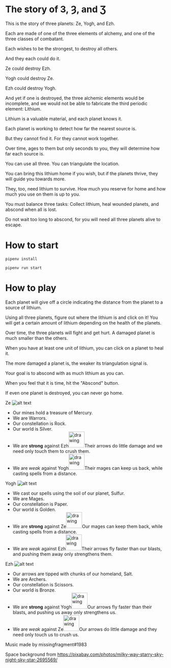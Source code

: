 # The story of З, Ȝ, and Ʒ

This is the story of three planets: Ze, Yogh, and Ezh.

Each are made of one of the three elements of alchemy, and one of the three classes of combatant.

Each wishes to be the strongest, to destroy all others.

And they each could do it.

Ze could destroy Ezh.

Yogh could destroy Ze.

Ezh could destroy Yogh.

And yet if one is destroyed, the three alchemic elements would be incomplete, and we would not be able to fabricate the third periodic element: Lithium.

Lithium is a valuable material, and each planet knows it.

Each planet is working to detect how far the nearest source is.

But they cannot find it. For they cannot work together.

Over time, ages to them but only seconds to you, they will determine how far each source is.

You can use all three. You can triangulate the location.

You can bring this lithium home if you wish, but if the planets thrive, they will guide you towards more.

They, too, need lithium to survive. How much you reserve for home and how much you use on them is up to you.

You must balance three tasks: Collect lithium, heal wounded planets, and abscond when all is lost.

Do not wait too long to abscond, for you will need all three planets alive to escape.

# How to start
`pipenv install`

`pipenv run start`

# How to play
Each planet will give off a circle indicating the distance from the planet to a source of lithium.

Using all three planets, figure out where the lithium is and click on it! You will get a certain amount of lithium depending on the health of the planets.

Over time, the three planets will fight and get hurt. A damaged planet is much smaller than the others.

When you have at least one unit of lithium, you can click on a planet to heal it.

The more damaged a planet is, the weaker its triangulation signal is.

Your goal is to abscond with as much lithium as you can.

When you feel that it is time, hit the "Abscond" button.

If even one planet is destroyed, you can never go home.


Ze ![alt text](https://arcade.academy/resources/images/items/coinSilver.png "Ze")
* Our mines hold a treasure of Mercury.
* We are Warrors.
* Our constellation is Rock.
* Our world is Silver.
* We are **strong** against Ezh<img src="https://arcade.academy/resources/images/items/coinBronze.png" alt="drawing" width="50"/>Their arrows do little damage and we need only touch them to crush them.
* We are *weak* against Yogh<img src="https://arcade.academy/resources/images/items/coinGold.png" alt="drawing" width="50"/>Their mages can keep us back, while casting spells from a distance.

Yogh ![alt text](https://arcade.academy/resources/images/items/coinGold.png "Yogh")
* We cast our spells using the soil of our planet, Sulfur.
* We are Mages.
* Our constellation is Paper.
* Our world is Golden.
* We are **strong** against Ze<img src="https://arcade.academy/resources/images/items/coinSilver.png" alt="drawing" width="50"/>Our mages can keep them back, while casting spells from a distance.
* We are *weak* against Ezh<img src="https://arcade.academy/resources/images/items/coinBronze.png" alt="drawing" width="50"/>Their arrows fly faster than our blasts, and pushing them away only strengthens them.

Ezh ![alt text](https://arcade.academy/resources/images/items/coinBronze.png "Ezh")
* Our arrows are tipped with chunks of our homeland, Salt.
* We are Archers.
* Our constellation is Scissors.
* Our world is Bronze.
* We are **strong** against Yogh<img src="https://arcade.academy/resources/images/items/coinGold.png" alt="drawing" width="50"/>Our arrows fly faster than their blasts, and pushing us away only strengthens us.
* We are *weak* against Ze<img src="https://arcade.academy/resources/images/items/coinSilver.png" alt="drawing" width="50"/>Our arrows do little damage and they need only touch us to crush us.


Music made by missingfragment#1983

Space background from https://pixabay.com/photos/milky-way-starry-sky-night-sky-star-2695569/
